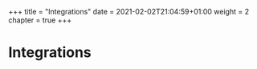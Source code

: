 +++
title = "Integrations"
date = 2021-02-02T21:04:59+01:00
weight = 2
chapter = true
+++

# Integrations
